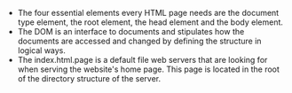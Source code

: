 + The four essential elements every HTML page needs are the document type element, the root element, the head element and the body element.
+ The DOM is an interface to documents and stipulates how the documents are accessed and changed by defining the structure in logical ways.
+ The index.html.page is a default file web servers that are looking for when serving the website's home page. This page is located in the root of the directory structure of the server.
